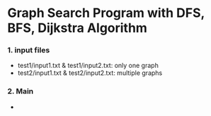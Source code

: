 # Graph Search Program with DFS, BFS, Dijkstra Algorithm

### 1. input files
- test1/input1.txt & test1/input2.txt: only one graph
- test2/input1.txt & test2/input2.txt: multiple graphs

### 2. Main
- 
